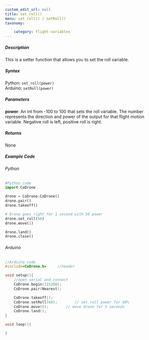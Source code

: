 ```yaml
---
custom_edit_url: null
title: set_roll()
menu: set_roll() / setRoll()
taxonomy:

	category: flight-variables
---
```


##### Description

This is a setter function that allows you to set the roll variable.

##### Syntax
Python: ```set_roll(power)```<br />
Arduino: ```setRoll(power)```

##### Parameters

**power**: An int from -100 to 100 that sets the roll variable.  The number represents the direction and power of the output for that flight motion variable.  Negative roll is left, positive roll is right.

##### Returns

None

##### Example Code
###### Python
```python
#Python code
import CoDrone

drone = CoDrone.CoDrone()
drone.pair()
drone.takeoff()

# Drone goes right for 1 second with 50 power
drone.set_roll(50)
drone.move(1)

drone.land()
drone.close()
```
###### Arduino
```c
//Arduino code
#include<CoDrone.h>     //header

void setup(){
    //open serial and connect
    CoDrone.begin(115200);
    CoDrone.pair(Nearest);

    CoDrone.takeoff();
    CoDrone.setRoll(60);        // set roll power for 60%
    CoDrone.move(5);        // move drone for 5 seconds
    CoDrone.land();
}

void loop(){

}
```